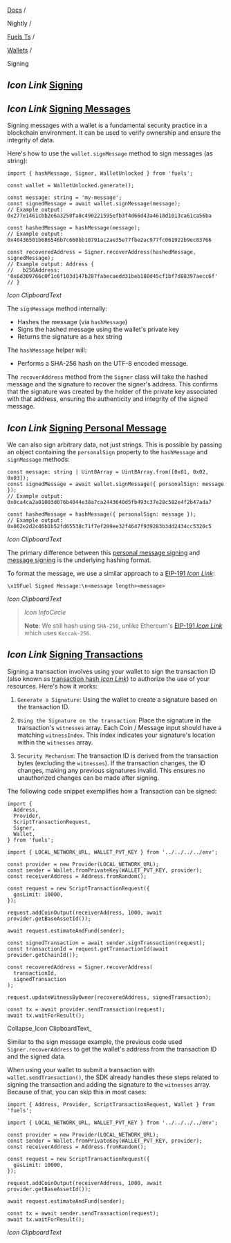 [Docs](https://docs.fuel.network/) /

Nightly  /

[Fuels Ts](https://docs.fuel.network/docs/nightly/fuels-ts/) /

[Wallets](https://docs.fuel.network/docs/nightly/fuels-ts/wallets/) /

Signing

## _Icon Link_ [Signing](https://docs.fuel.network/docs/nightly/fuels-ts/wallets/signing/\#signing)

## _Icon Link_ [Signing Messages](https://docs.fuel.network/docs/nightly/fuels-ts/wallets/signing/\#signing-messages)

Signing messages with a wallet is a fundamental security practice in a blockchain environment. It can be used to verify ownership and ensure the integrity of data.

Here's how to use the `wallet.signMessage` method to sign messages (as string):

```fuel_Box fuel_Box-idXKMmm-css
import { hashMessage, Signer, WalletUnlocked } from 'fuels';

const wallet = WalletUnlocked.generate();

const message: string = 'my-message';
const signedMessage = await wallet.signMessage(message);
// Example output: 0x277e1461cbb2e6a3250fa8c490221595efb3f4d66d43a4618d1013ca61ca56ba

const hashedMessage = hashMessage(message);
// Example output: 0x40436501b686546b7c660bb18791ac2ae35e77fbe2ac977fc061922b9ec83766

const recoveredAddress = Signer.recoverAddress(hashedMessage, signedMessage);
// Example output: Address {
//   b256Address: '0x6d309766c0f1c6f103d147b287fabecaedd31beb180d45cf1bf7d88397aecc6f'
// }
```

_Icon ClipboardText_

The `signMessage` method internally:

- Hashes the message (via `hashMessage`)
- Signs the hashed message using the wallet's private key
- Returns the signature as a hex string

The `hashMessage` helper will:

- Performs a SHA-256 hash on the UTF-8 encoded message.

The `recoverAddress` method from the `Signer` class will take the hashed message and the signature to recover the signer's address. This confirms that the signature was created by the holder of the private key associated with that address, ensuring the authenticity and integrity of the signed message.

## _Icon Link_ [Signing Personal Message](https://docs.fuel.network/docs/nightly/fuels-ts/wallets/signing/\#signing-personal-message)

We can also sign arbitrary data, not just strings. This is possible by passing an object containing the `personalSign` property to the `hashMessage` and `signMessage` methods:

```fuel_Box fuel_Box-idXKMmm-css
const message: string | Uint8Array = Uint8Array.from([0x01, 0x02, 0x03]);
const signedMessage = await wallet.signMessage({ personalSign: message });
// Example output: 0x0ca4ca2a01003d076b4044e38a7ca2443640d5fb493c37e28c582e4f2b47ada7

const hashedMessage = hashMessage({ personalSign: message });
// Example output: 0x862e2d2c46b1b52fd65538c71f7ef209ee32f4647f939283b3dd2434cc5320c5
```

_Icon ClipboardText_

The primary difference between this [personal message signing](https://docs.fuel.network/docs/nightly/fuels-ts/wallets/signing/#signing-personal-message) and [message signing](https://docs.fuel.network/docs/nightly/fuels-ts/wallets/signing/#signing-messages) is the underlying hashing format.

To format the message, we use a similar approach to a [EIP-191 _Icon Link_](https://eips.ethereum.org/EIPS/eip-191):

```fuel_Box fuel_Box-idXKMmm-css
\x19Fuel Signed Message:\n<message length><message>
```

_Icon ClipboardText_

> _Icon InfoCircle_
>
> **Note**: We still hash using `SHA-256`, unlike Ethereum's [EIP-191 _Icon Link_](https://eips.ethereum.org/EIPS/eip-191) which uses `Keccak-256`.

## _Icon Link_ [Signing Transactions](https://docs.fuel.network/docs/nightly/fuels-ts/wallets/signing/\#signing-transactions)

Signing a transaction involves using your wallet to sign the transaction ID (also known as [transaction hash _Icon Link_](https://docs.fuel.network/docs/specs/identifiers/transaction-id/)) to authorize the use of your resources. Here's how it works:

1. `Generate a Signature`: Using the wallet to create a signature based on the transaction ID.

2. `Using the Signature on the transaction`: Place the signature in the transaction's `witnesses` array. Each Coin / Message input should have a matching `witnessIndex`. This index indicates your signature's location within the `witnesses` array.

3. `Security Mechanism`: The transaction ID is derived from the transaction bytes (excluding the `witnesses`). If the transaction changes, the ID changes, making any previous signatures invalid. This ensures no unauthorized changes can be made after signing.


The following code snippet exemplifies how a Transaction can be signed:

```fuel_Box fuel_Box-idXKMmm-css
import {
  Address,
  Provider,
  ScriptTransactionRequest,
  Signer,
  Wallet,
} from 'fuels';

import { LOCAL_NETWORK_URL, WALLET_PVT_KEY } from '../../../../env';

const provider = new Provider(LOCAL_NETWORK_URL);
const sender = Wallet.fromPrivateKey(WALLET_PVT_KEY, provider);
const receiverAddress = Address.fromRandom();

const request = new ScriptTransactionRequest({
  gasLimit: 10000,
});

request.addCoinOutput(receiverAddress, 1000, await provider.getBaseAssetId());

await request.estimateAndFund(sender);

const signedTransaction = await sender.signTransaction(request);
const transactionId = request.getTransactionId(await provider.getChainId());

const recoveredAddress = Signer.recoverAddress(
  transactionId,
  signedTransaction
);

request.updateWitnessByOwner(recoveredAddress, signedTransaction);

const tx = await provider.sendTransaction(request);
await tx.waitForResult();
```

Collapse_Icon ClipboardText_

Similar to the sign message example, the previous code used `Signer.recoverAddress` to get the wallet's address from the transaction ID and the signed data.

When using your wallet to submit a transaction with `wallet.sendTransaction()`, the SDK already handles these steps related to signing the transaction and adding the signature to the `witnesses` array. Because of that, you can skip this in most cases:

```fuel_Box fuel_Box-idXKMmm-css
import { Address, Provider, ScriptTransactionRequest, Wallet } from 'fuels';

import { LOCAL_NETWORK_URL, WALLET_PVT_KEY } from '../../../../env';

const provider = new Provider(LOCAL_NETWORK_URL);
const sender = Wallet.fromPrivateKey(WALLET_PVT_KEY, provider);
const receiverAddress = Address.fromRandom();

const request = new ScriptTransactionRequest({
  gasLimit: 10000,
});

request.addCoinOutput(receiverAddress, 1000, await provider.getBaseAssetId());

await request.estimateAndFund(sender);

const tx = await sender.sendTransaction(request);
await tx.waitForResult();
```

_Icon ClipboardText_